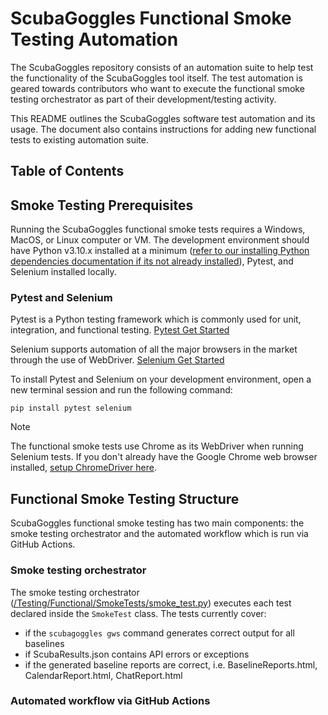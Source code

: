 # ScubaGoggles Functional Smoke Testing Automation
The ScubaGoggles repository consists of an automation suite to help test the functionality of the ScubaGoggles tool itself. The test automation is geared towards contributors who want to execute the functional smoke testing orchestrator as part of their development/testing activity.

This README outlines the ScubaGoggles software test automation and its usage. The document also contains instructions for adding new functional tests to existing automation suite.

## Table of Contents 

## Smoke Testing Prerequisites ## 
Running the ScubaGoggles functional smoke tests requires a Windows, MacOS, or Linux computer or VM. The development environment should have Python v3.10.x installed at a minimum ([refer to our installing Python dependencies documentation if its not already installed](https://github.com/cisagov/ScubaGoggles/blob/main/docs/installation/DownloadAndInstall.md#installing-python-dependencies)), Pytest, and Selenium installed locally.

### Pytest and Selenium ### 
Pytest is a Python testing framework which is commonly used for unit, integration, and functional testing. [Pytest Get Started](https://docs.pytest.org/en/stable/getting-started.html)

Selenium supports automation of all the major browsers in the market through the use of WebDriver. [Selenium Get Started](https://www.selenium.dev/documentation/webdriver/getting_started/)

To install Pytest and Selenium on your development environment, open a new terminal session and run the following command:

```
pip install pytest selenium
```

> [!NOTE]
> The functional smoke tests use Chrome as its WebDriver when running Selenium tests. If you don't already have the Google Chrome web browser installed, [setup ChromeDriver here](https://developer.chrome.com/docs/chromedriver/get-started).

## Functional Smoke Testing Structure ##
ScubaGoggles functional smoke testing has two main components: the smoke testing orchestrator and the automated workflow which is run via GitHub Actions.

### Smoke testing orchestrator ### 
The smoke testing orchestrator ([/Testing/Functional/SmokeTests/smoke_test.py](https://github.com/cisagov/ScubaGoggles/blob/main/Testing/Functional/SmokeTests/smoke_test.py)) executes each test declared inside the `SmokeTest` class. The tests currently cover:
- if the `scubagoggles gws` command generates correct output for all baselines
- if ScubaResults.json contains API errors or exceptions
-  if the generated baseline reports are correct, i.e. BaselineReports.html, CalendarReport.html, ChatReport.html

### Automated workflow via GitHub Actions ### 
